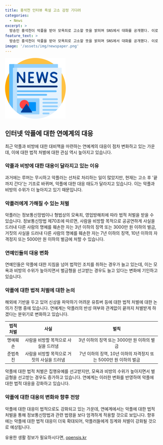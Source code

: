 ```yaml
---
title: 홍석천 인터뷰 욕설 고소 감정 기다려
categories:
  - News
excerpt: >
  방송인 홍석천이 악플을 받아 모욕죄로 고소할 뜻을 밝히며 SNS에서 대화를 공개했다. 이로써 연예계에서의 악플 대응이 변화 중이며, 악플에 대한 벌금형이 늘어나고 있다. 악플러들은 집행유예를 받는 경우가 많지만, 모욕과 비방의 수위가 높아짐에 따라 벌금형을 받는 경우도 늘고 있다. 연예계는 악플에 대해 끝까지 처벌받게 하겠다는 분위기이며, 해외에 기반을 둔 유튜버를 처벌하는 법안도 논의 중이다. 관련 법률에 따르면 악플러는 정보통신망법이나 형법상 모욕죄, 영업방해죄로 처벌될 수 있다.
feature_text: >
  방송인 홍석천이 악플을 받아 모욕죄로 고소할 뜻을 밝히며 SNS에서 대화를 공개했다. 이로써 연예계에서의 악플 대응이 변화 중이며, 악플에 대한 벌금형이 늘어나고 있다. 악플러들은 집행유예를 받는 경우가 많지만, 모욕과 비방의 수위가 높아짐에 따라 벌금형을 받는 경우도 늘고 있다. 연예계는 악플에 대해 끝까지 처벌받게 하겠다는 분위기이며, 해외에 기반을 둔 유튜버를 처벌하는 법안도 논의 중이다. 관련 법률에 따르면 악플러는 정보통신망법이나 형법상 모욕죄, 영업방해죄로 처벌될 수 있다.
image: '/assets/img/newspaper.png'
---
```


<p><img src="/assets/img/newspaper.png" alt="kimp 속보" /></p>

<h2 data-ke-size="size26">인터넷 악플에 대한 연예계의 대응</h2>

<p data-ke-size="size16">최근 악플과 비방에 대한 대비책을 마련하는 연예계의 대응이 점차 변화하고 있는 가운데, 이에 대한 법적 처벌에 대한 관심 역시 높아지고 있습니다.</p>

<h3>악플과 비방에 대한 대응이 달라지고 있는 이유</h3>

<p data-ke-size="size16">과거에는 루머는 무시하고 악플러는 선처로 처리하는 일이 많았지만, 현재는 고소 후 '끝까지 간다'는 기조로 바뀌며, 악플에 대한 대응 태도가 달라지고 있습니다. 이는 악플과 비방의 수위가 더 높아지고 있기 때문입니다.</p>

<h3>악플러에게 가해질 수 있는 처벌</h3>

<p data-ke-size="size16">악플러는 정보통신망법이나 형법상의 모욕죄, 영업방해죄에 따라 법적 처벌을 받을 수 있습니다. 정보통신망법 제70조에 따르면, 사람을 비방할 목적으로 공공연하게 사실을 드러내 다른 사람의 명예를 훼손한 자는 3년 이하의 징역 또는 3000만 원 이하의 벌금, 거짓의 사실을 드러내 다른 사람의 명예를 훼손한 자는 7년 이하의 징역, 10년 이하의 자격정지 또는 5000만 원 이하의 벌금에 처할 수 있습니다.</p>

<h3>연예인들의 대응 변화</h3>

<p data-ke-size="size16">연예인들은 악플에 대한 지침을 넘어 법적인 조치를 취하는 경우가 늘고 있는데, 이는 모욕과 비방의 수위가 높아지면서 벌금형을 선고받는 경우도 늘고 있다는 변화에 기인하고 있습니다.</p>

<h3>악플에 대한 법적 처벌에 대한 논의</h3>

<p data-ke-size="size16">해외에 기반을 두고 있어 신상을 파악하기 어려운 유튜버 등에 대한 법적 처벌에 대한 논의가 진행 중에 있습니다. 연예계는 악플러의 반성 여부와 관계없이 끝까지 처벌받게 하겠다는 분위기로 변화하고 있습니다.</p>

<table>
    <thead>
        <tr>
            <th style="text-align: center;">법적 처벌</th>
            <th style="text-align: center;">사실</th>
            <th style="text-align: center;">벌칙</th>
        </tr>
    </thead>
    <tbody>
        <tr>
            <td style="text-align: center;">명예훼손</td>
            <td style="text-align: center;">사람을 비방할 목적으로 사실을 드러냄</td>
            <td style="text-align: center;">3년 이하의 징역 또는 3000만 원 이하의 벌금</td>
        </tr>
        <tr>
            <td style="text-align: center;">준법촉진</td>
            <td style="text-align: center;">사람을 비방할 목적으로 거짓의 사실을 드러냄</td>
            <td style="text-align: center;">7년 이하의 징역, 10년 이하의 자격정지 또는 5000만 원 이하의 벌금</td>
        </tr>
    </tbody>
</table>

<p data-ke-size="size16">악플에 대한 법적 처벌은 집행유예를 선고받지만, 모욕과 비방의 수위가 높아지면서 벌금형을 선고받는 경우도 증가하고 있습니다. 연예계는 이러한 변화를 반영하여 악플에 대한 법적 대응을 강화하고 있습니다.</p>

<h3>악플에 대한 대응의 변화와 향후 전망</h3>

<p data-ke-size="size16">악플에 대한 대응이 법적으로도 강화되고 있는 가운데, 연예계에서는 악플에 대한 법적 처벌을 통해 정보통신망법과 관련 법령을 보다 엄격하게 적용할 것으로 보입니다. 향후에는 악플에 대한 법적 대응이 더욱 확대되어, 악플러들에게 징계와 처벌이 강화될 것으로 예상됩니다.</p>
유용한 생활 정보가 필요하시다면, <a href="https://opensis.kr" rel="dofollow">opensis.kr</a>


